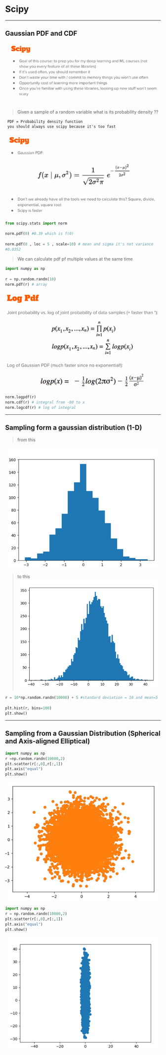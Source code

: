 # Scipy
 -------------------
## Gaussian PDF and CDF
![Streched](/assets/S5L23-1.png)

>Given a sample of a random variable what is its probability density ??

     PDF = Probability density function
     you should always use scipy because it's too fast

![Streched](/assets/S5L23-2.png)

```python
from scipy.stats import norm

norm.pdf(0) #0.39 which is f(0)

norm.pdf(0 , loc = 5 , scale=10) # mean and sigma it's not variance
#0.0352
```
> We can calculate pdf pf multiple values at the same time 


```python
import numpy as np 

r = np.random.randn(10)
norm.pdf(r) # array

```

![Streched](/assets/S5L23-3.png)
```python
norm.logpdf(r)
norm.cdf(r) # integral from -00 to x
norm.logcdf(r) # log of integral 
```

---------------------------------
## Sampling form a gaussian distribution (1-D)

> from this


![Streched](/assets/S5L24-1.png) 


> to this
>  ![Streched](/assets/S5L24-2.png)
>  
```python
r = 10*np.random.randn(10000) + 5 #standard deviation = 10 and mean=5

plt.hist(r, bins=100)
plt.show()
```

------------------------
## Sampling from a Gaussian Distribution (Spherical and Axis-aligned Elliptical)

```python
import numpy as np
r =np.random.randn(10000,2)
plt.scatter(r[:,0],r[:,1])
plt.axis("equal")
plt.show()
```
![Streched](/assets/S5L25-1.png)

```python
import numpy as np
r = np.random.randn(10000,2)
plt.scatter(r[:,0],r[:,1])
plt.axis("equal")
plt.show()
```
![Streched](/assets/S5L25-2.png)
